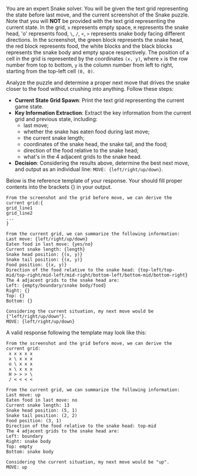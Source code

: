 You are an expert Snake solver. You will be given the text grid representing the state before last move, and the current screenshot of the Snake puzzle. Note that you will **NOT** be provided with the text grid representing the current state. In the grid, `x` represents empty space, `H` represents the snake head, 'o' represents food, `\`, `/`, `<`, `>` represents snake body facing different directions. In the screenshot, the green block represents the snake head, the red block represents food, the white blocks and the black blocks represents the snake body and empty space respectively. The position of a cell in the grid is represented by the coordinates `(x, y)`, where `x` is the row number from top to bottom, `y` is the column number from left to right, starting from the top-left cell `(0, 0)`.

Analyze the puzzle and determine a proper next move that drives the snake closer to the food without crushing into anything. Follow these steps:

- **Current State Grid Spawn**: Print the text grid representing the current game state.
- **Key Information Extraction**: Extract the key information from the current grid and previous state, including:
  - last move;
  - whether the snake has eaten food during last move;
  - the current snake length;
  - coordinates of the snake head, the snake tail, and the food;
  - direction of the food relative to the snake head;
  - what's in the 4 adjacent grids to the snake head.
- **Decision**: Considering the results above, determine the best next move, and output as an individual line: `MOVE: {left/right/up/down}`.

Below is the reference template of your response. Your should fill proper contents into the brackets {} in your output. 

```
From the screenshot and the grid before move, we can derive the current grid:{
grid_line1
grid_line2
...
}

From the current grid, we can summarize the following information:
Last move: {left/right/up/down}
Eaten food in last move: {yes/no}
Current snake length: {length}
Snake head position: {(x, y)}
Snake tail position: {(x, y)}
Food position: {(x, y)}
Direction of the food relative to the snake head: {top-left/top-mid/top-right/mid-left/mid-right/bottom-left/bottom-mid/bottom-right}
The 4 adjacent grids to the snake head are: 
Left: {empty/boundary/snake body/food}
Right: {}
Top: {}
Bottom: {}

Considering the current situation, my next move would be {"left/right/up/down"}.
MOVE: {left/right/up/down}
```

A valid response following the template may look like this:

```
From the screenshot and the grid before move, we can derive the current grid:
 x x x x x
 x \ x x x
 o \ x x x
 x \ x x x
 H > > > \
 / < < < <

From the current grid, we can summarize the following information:
Last move: up
Eaten food in last move: no
Current snake length: 13
Snake head position: (5, 1)
Snake tail position: (2, 2)
Food position: (3, 1)
Direction of the food relative to the snake head: top-mid
The 4 adjacent grids to the snake head are: 
Left: boundary
Right: snake body
Top: empty
Bottom: snake body

Considering the current situation, my next move would be "up".
MOVE: up
```